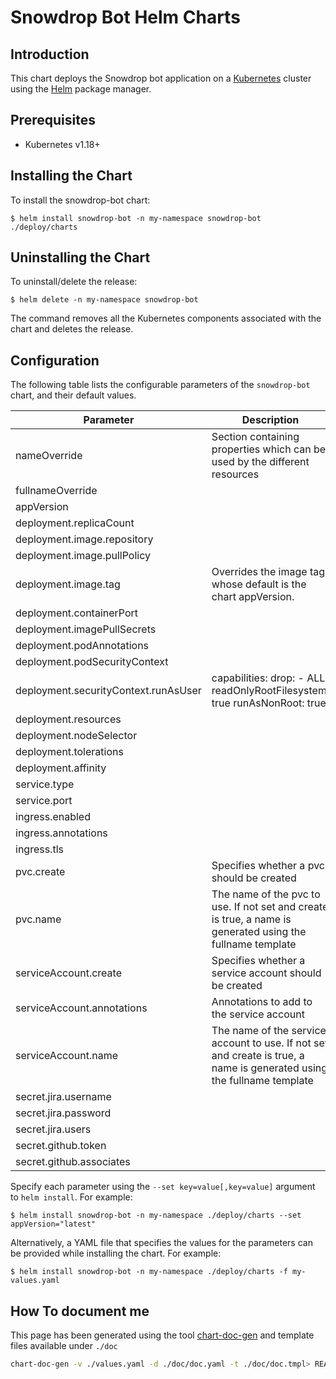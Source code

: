 # Snowdrop Bot Helm Charts

## Introduction

This chart deploys the Snowdrop bot application on a [Kubernetes](http://kubernetes.io) cluster using the [Helm](https://helm.sh) package manager.

## Prerequisites

- Kubernetes v1.18+

## Installing the Chart

To install the snowdrop-bot chart:

```console
$ helm install snowdrop-bot -n my-namespace snowdrop-bot ./deploy/charts
```

## Uninstalling the Chart

To uninstall/delete the release:

```console
$ helm delete -n my-namespace snowdrop-bot
```

The command removes all the Kubernetes components associated with the chart and deletes the release.

## Configuration

The following table lists the configurable parameters of the `snowdrop-bot` chart, and their default values.

|              Parameter               |                                                      Description                                                       |                                    Default                                     |
|--------------------------------------|------------------------------------------------------------------------------------------------------------------------|--------------------------------------------------------------------------------|
| nameOverride                         | Section containing properties which can be used by the different resources                                             | `""`                                                                           |
| fullnameOverride                     |                                                                                                                        | `""`                                                                           |
| appVersion                           |                                                                                                                        | `"latest"`                                                                     |
| deployment.replicaCount              |                                                                                                                        | `1`                                                                            |
| deployment.image.repository          |                                                                                                                        | `quay.io/snowdrop/snowdrop-bot`                                                |
| deployment.image.pullPolicy          |                                                                                                                        | `Always`                                                                       |
| deployment.image.tag                 | Overrides the image tag whose default is the chart appVersion.                                                         | `"latest"`                                                                     |
| deployment.containerPort             |                                                                                                                        | `8080`                                                                         |
| deployment.imagePullSecrets          |                                                                                                                        | `[]`                                                                           |
| deployment.podAnnotations            |                                                                                                                        | `{}`                                                                           |
| deployment.podSecurityContext        |                                                                                                                        | `{}`                                                                           |
| deployment.securityContext.runAsUser | capabilities: drop: - ALL readOnlyRootFilesystem: true runAsNonRoot: true                                              | `1001`                                                                         |
| deployment.resources                 |                                                                                                                        | `{}`                                                                           |
| deployment.nodeSelector              |                                                                                                                        | `{}`                                                                           |
| deployment.tolerations               |                                                                                                                        | `[]`                                                                           |
| deployment.affinity                  |                                                                                                                        | `{}`                                                                           |
| service.type                         |                                                                                                                        | `ClusterIP`                                                                    |
| service.port                         |                                                                                                                        | `8080`                                                                         |
| ingress.enabled                      |                                                                                                                        | `true`                                                                         |
| ingress.annotations                  |                                                                                                                        | `{}`                                                                           |
| ingress.tls                          |                                                                                                                        | `[]`                                                                           |
| pvc.create                           | Specifies whether a pvc should be created                                                                              | `true`                                                                         |
| pvc.name                             | The name of the pvc  to use. If not set and create is true, a name is generated using the fullname template            | `"snowdrop-bot-claim"`                                                         |
| serviceAccount.create                | Specifies whether a service account should be created                                                                  | `true`                                                                         |
| serviceAccount.annotations           | Annotations to add to the service account                                                                              | `{}`                                                                           |
| serviceAccount.name                  | The name of the service account to use. If not set and create is true, a name is generated using the fullname template | `""`                                                                           |
| secret.jira.username                 |                                                                                                                        | ``                                                                             |
| secret.jira.password                 |                                                                                                                        | ``                                                                             |
| secret.jira.users                    |                                                                                                                        | `""`                                                                           |
| secret.github.token                  |                                                                                                                        | ``                                                                             |
| secret.github.associates             |                                                                                                                        | `aureamunoz,cmoulliard,iocanel,geoand,metacosm,gytis,jacobdotcosta,BarDweller` |


Specify each parameter using the `--set key=value[,key=value]` argument to `helm install`. For example:

```console
$ helm install snowdrop-bot -n my-namespace ./deploy/charts --set appVersion="latest"
```

Alternatively, a YAML file that specifies the values for the parameters can be provided while
installing the chart. For example:

```console
$ helm install snowdrop-bot -n my-namespace ./deploy/charts -f my-values.yaml
```

## How To document me

This page has been generated using the tool [chart-doc-gen](https://github.com/kubepack/chart-doc-gen) and template files available under `./doc`
```bash
chart-doc-gen -v ./values.yaml -d ./doc/doc.yaml -t ./doc/doc.tmpl> README.md
```

